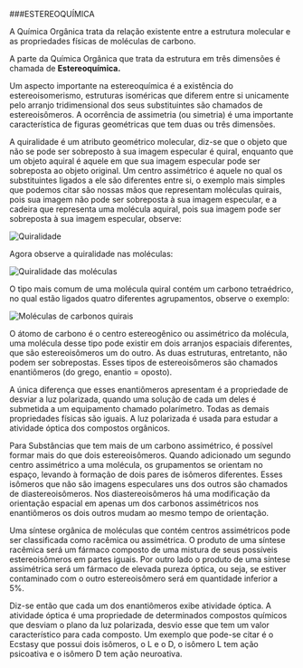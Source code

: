 ###ESTEREOQUÍMICA


A Química Orgânica trata da relação existente entre a estrutura molecular e as propriedades físicas de moléculas de carbono.

A parte da Química Orgânica que trata da estrutura em três dimensões é chamada de **Estereoquímica.**

Um aspecto importante na estereoquímica é a existência do estereoisomerismo, estruturas isoméricas que diferem entre si unicamente pelo arranjo tridimensional dos seus substituintes são chamados de estereoisômeros. A ocorrência de assimetria (ou simetria) é uma importante característica de figuras geométricas que tem duas ou três dimensões.

A quiralidade é um atributo geométrico molecular, diz-se que o objeto que não se pode ser sobreposto à sua imagem especular é quiral, enquanto que um objeto aquiral é aquele em que sua imagem especular pode ser sobreposta ao objeto original. Um centro assimétrico é aquele no qual os substituintes ligados a ele são diferentes entre si, o exemplo mais simples que podemos citar são nossas mãos que representam moléculas quirais, pois sua imagem não pode ser sobreposta à sua imagem especular, e a cadeira que representa uma molécula aquiral, pois sua imagem pode ser sobreposta à sua imagem especular, observe:

![Quiralidade](http://alunosonline.uol.com.br/upload/conteudo/images/maos-assimetricas.jpg)

Agora observe a quiralidade nas moléculas:

![Quiralidade das moléculas](http://brasilescola.uol.com.br/imagens/biografia/alanina.gif)


O tipo mais comum de uma molécula quiral contém um carbono tetraédrico, no qual estão ligados quatro diferentes agrupamentos, observe o exemplo:

![Moléculas de carbonos quirais](http://brasilescola.uol.com.br/upload/conteudo/images/moleculas-quirais.jpg)


O átomo de carbono é o centro estereogênico ou assimétrico da molécula, uma molécula desse tipo pode existir em dois arranjos espaciais diferentes, que são estereoisômeros um do outro. As duas estruturas, entretanto, não podem ser sobrepostas. Esses tipos de estereoisômeros são chamados enantiômeros (do grego, enantio = oposto).

A única diferença que esses enantiômeros apresentam é a propriedade de desviar a luz polarizada, quando uma solução de cada um deles é submetida a um equipamento chamado polarímetro. Todas as demais propriedades físicas  são iguais. A luz polarizada é usada para estudar a atividade óptica dos compostos orgânicos. 

Para Substâncias que tem mais de um carbono assimétrico, é possível formar mais do que dois estereoisômeros. Quando adicionado um segundo centro assimétrico a uma molécula, os grupamentos se orientam no espaço, levando à formação de dois pares de isômeros diferentes. Esses isômeros que não são imagens especulares uns dos outros são chamados de diastereoisômeros. Nos diastereoisômeros há uma modificação da orientação espacial em apenas um dos carbonos assimétricos nos enantiômeros os dois outros mudam ao mesmo tempo de orientação. 

Uma síntese orgânica de moléculas que contém centros assimétricos pode ser classificada como racêmica ou assimétrica. O produto de uma síntese racêmica será um fármaco composto de uma mistura de seus possíveis estereoisômeros em partes iguais. Por outro lado o produto de uma síntese assimétrica será um fármaco de elevada pureza óptica, ou seja, se estiver contaminado com o outro estereoisômero será em quantidade inferior a 5%.

Diz-se então que cada um dos enantiômeros exibe atividade óptica. A atividade óptica é uma propriedade de determinados compostos químicos que desviam o plano da luz polarizada, desvio esse que tem um valor característico para cada composto. Um exemplo que pode-se citar é o Ecstasy que possui dois isômeros, o L e o D, o isômero L tem ação psicoativa e o isômero D tem ação neuroativa. 
